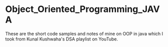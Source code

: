# Object_Oriented_Programming_JAVA
These are the short code samples and notes of mine on OOP in java which I took from Kunal Kushwaha's DSA playlist on YouTube.
